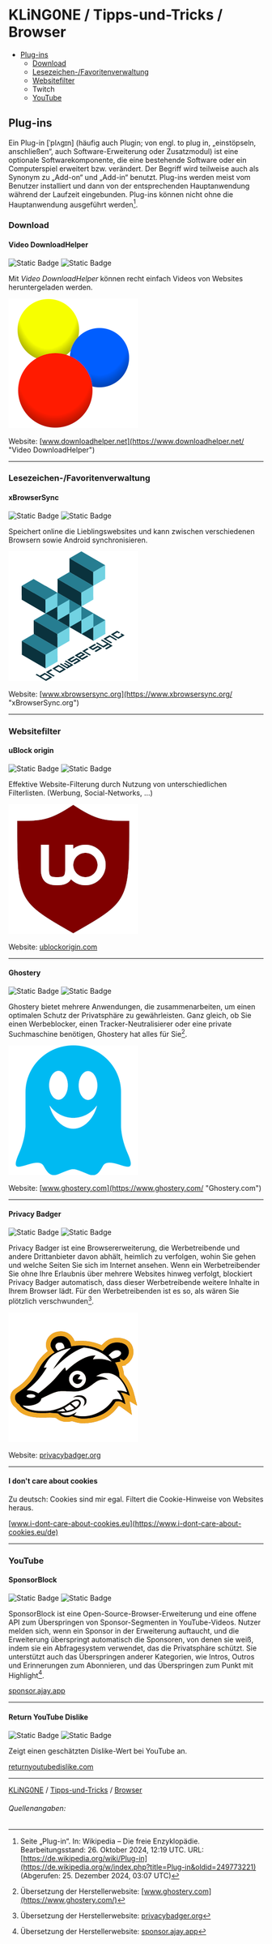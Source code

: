 # KLiNG0NE / Tipps-und-Tricks / Browser

* [Plug-ins](#plug-ins)
  * [Download](#download)
  * [Lesezeichen-/Favoritenverwaltung](#lesezeichen-favoritenverwaltung)
  * [Websitefilter](#websitefilter)
  * Twitch
  * [YouTube](#youtube)

## Plug-ins

Ein Plug-in [ˈplʌgɪn] (häufig auch Plugin; von engl. to plug in, „einstöpseln, anschließen“, auch Software-Erweiterung oder Zusatzmodul) ist eine optionale Softwarekomponente, die eine bestehende Software oder ein Computerspiel erweitert bzw. verändert. Der Begriff wird teilweise auch als Synonym zu „Add-on“ und „Add-in“ benutzt. Plug-ins werden meist vom Benutzer installiert und dann von der entsprechenden Hauptanwendung während der Laufzeit eingebunden. Plug-ins können nicht ohne die Hauptanwendung ausgeführt werden[^1].

### Download

#### Video DownloadHelper
![Static Badge](https://img.shields.io/badge/Firefox-Erweiterung-red?link=https%3A%2F%2Faddons.mozilla.org%2Fde%2Ffirefox%2Faddon%2Fvideo-downloadhelper%2F) ![Static Badge](https://img.shields.io/badge/Chromium-Erweiterung-blue?link=https://chromewebstore.google.com/detail/video-downloadhelper/lmjnegcaeklhafolokijcfjliaokphfk)

Mit *Video DownloadHelper* können recht einfach Videos von Websites heruntergeladen werden.

![Logo: Video DownloadHelper](img/Video-DownloadHelper.png "Logo: Video DownloadHelper")

Website: [www.downloadhelper.net](https://www.downloadhelper.net/ "Video DownloadHelper")

---

### Lesezeichen-/Favoritenverwaltung

#### xBrowserSync

![Static Badge](https://img.shields.io/badge/Firefox-Erweiterung-red) ![Static Badge](https://img.shields.io/badge/Chromium-Erweiterung-blue)

Speichert online die Lieblingswebsites und kann zwischen verschiedenen Browsern sowie Android synchronisieren.

![Logo: xBrowserSync](img/xBrowserSync.png "Logo: xBrowserSync")

Website: [www.xbrowsersync.org](https://www.xbrowsersync.org/ "xBrowserSync.org")

---

### Websitefilter

#### uBlock origin

![Static Badge](https://img.shields.io/badge/Firefox-Erweiterung-red) ![Static Badge](https://img.shields.io/badge/Chromium-Erweiterung-blue)

Effektive Website-Filterung durch Nutzung von unterschiedlichen Filterlisten.  (Werbung, Social-Networks, ...)

![Logo: uBlock Origin](img/uBlock-Origin.png "Logo: uBlock Origin")

Website: [ublockorigin.com](https://ublockorigin.com/ "uBlockOrigin.com")

---

#### Ghostery

![Static Badge](https://img.shields.io/badge/Firefox-Erweiterung-red) ![Static Badge](https://img.shields.io/badge/Chromium-Erweiterung-blue)

Ghostery bietet mehrere Anwendungen, die zusammenarbeiten, um einen optimalen Schutz der Privatsphäre zu gewährleisten. Ganz gleich, ob Sie einen Werbeblocker, einen Tracker-Neutralisierer oder eine private Suchmaschine benötigen, Ghostery hat alles für Sie[^2].

![Logo: Ghostery](img/Ghostery.png "Logo: Ghostery")

Website: [www.ghostery.com](https://www.ghostery.com/ "Ghostery.com")

---

#### Privacy Badger

![Static Badge](https://img.shields.io/badge/Firefox-Erweiterung-red) ![Static Badge](https://img.shields.io/badge/Chromium-Erweiterung-blue)

Privacy Badger ist eine Browsererweiterung, die Werbetreibende und andere Drittanbieter davon abhält, heimlich zu verfolgen, wohin Sie gehen und welche Seiten Sie sich im Internet ansehen. Wenn ein Werbetreibender Sie ohne Ihre Erlaubnis über mehrere Websites hinweg verfolgt, blockiert Privacy Badger automatisch, dass dieser Werbetreibende weitere Inhalte in Ihrem Browser lädt. Für den Werbetreibenden ist es so, als wären Sie plötzlich verschwunden[^3].

![Logo: Privacy Badger](img/Privacy-Badger.png "Logo: Privacy Badger")

Website: [privacybadger.org](https://privacybadger.org/ "privacybadger.org")

---

#### I don't care about cookies

Zu deutsch: Cookies sind mir egal. Filtert die Cookie-Hinweise von Websites heraus.

[www.i-dont-care-about-cookies.eu](https://www.i-dont-care-about-cookies.eu/de)

---

### YouTube

#### SponsorBlock

![Static Badge](https://img.shields.io/badge/Firefox-Erweiterung-red) ![Static Badge](https://img.shields.io/badge/Chromium-Erweiterung-blue)

SponsorBlock ist eine Open-Source-Browser-Erweiterung und eine offene API zum Überspringen von Sponsor-Segmenten in YouTube-Videos. Nutzer melden sich, wenn ein Sponsor in der Erweiterung auftaucht, und die Erweiterung überspringt automatisch die Sponsoren, von denen sie weiß, indem sie ein Abfragesystem verwendet, das die Privatsphäre schützt. Sie unterstützt auch das Überspringen anderer Kategorien, wie Intros, Outros und Erinnerungen zum Abonnieren, und das Überspringen zum Punkt mit Highlight[^4].

[sponsor.ajay.app](https://sponsor.ajay.app/)

---

#### Return YouTube Dislike

![Static Badge](https://img.shields.io/badge/Firefox-Erweiterung-red) ![Static Badge](https://img.shields.io/badge/Chromium-Erweiterung-blue)

Zeigt einen geschätzten Dislike-Wert bei YouTube an.

[returnyoutubedislike.com](https://returnyoutubedislike.com/)

---

[KLiNG0NE](https://github.com/KLiNG0NE/) / [Tipps-und-Tricks](https://github.com/KLiNG0NE/Tipps-und-Tricks/) / [Browser](https://github.com/KLiNG0NE/Tipps-und-Tricks/blob/main/Browser/ReadMe.md)

###### Quellenangaben:

[^1]: Seite „Plug-in“. In: Wikipedia – Die freie Enzyklopädie. Bearbeitungsstand: 26. Oktober 2024, 12:19 UTC. URL: [https://de.wikipedia.org/wiki/Plug-in](https://de.wikipedia.org/w/index.php?title=Plug-in&oldid=249773221) (Abgerufen: 25. Dezember 2024, 03:07 UTC) 
[^2]: Übersetzung der Herstellerwebsite: [www.ghostery.com](https://www.ghostery.com/)
[^3]: Übersetzung der Herstellerwebsite: [privacybadger.org](https://privacybadger.org/)
[^4]: Übersetzung der Herstellerwebsite: [sponsor.ajay.app](https://sponsor.ajay.app/)
